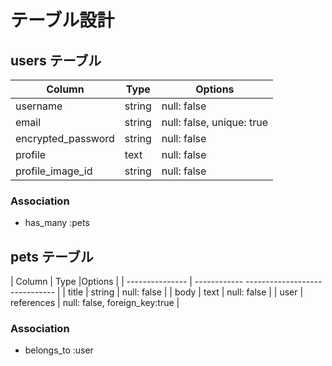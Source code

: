 # テーブル設計

## users テーブル

| Column             | Type   | Options                       |
| ------------------ | ------ | ----------------------------- |
| username           | string | null: false                   |
| email              | string | null: false, unique: true     |
| encrypted_password | string | null: false                   |
| profile            | text   | null: false                   |
| profile_image_id   | string | null: false                   |

### Association

- has_many :pets

## pets テーブル

| Column          | Type        |Options                        |
| --------------- | ------------ ------------------------------ |
| title           | string      | null: false                   |
| body            | text        | null: false                   |
| user            | references  | null: false, foreign_key:true |

### Association

- belongs_to :user
